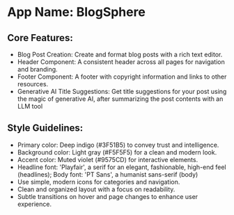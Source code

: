 # **App Name**: BlogSphere

## Core Features:

- Blog Post Creation: Create and format blog posts with a rich text editor.
- Header Component: A consistent header across all pages for navigation and branding.
- Footer Component: A footer with copyright information and links to other resources.
- Generative AI Title Suggestions: Get title suggestions for your post using the magic of generative AI, after summarizing the post contents with an LLM tool

## Style Guidelines:

- Primary color: Deep indigo (#3F51B5) to convey trust and intelligence.
- Background color: Light gray (#F5F5F5) for a clean and modern look.
- Accent color: Muted violet (#9575CD) for interactive elements.
- Headline font: 'Playfair', a serif for an elegant, fashionable, high-end feel (headlines); Body font: 'PT Sans', a humanist sans-serif (body)
- Use simple, modern icons for categories and navigation.
- Clean and organized layout with a focus on readability.
- Subtle transitions on hover and page changes to enhance user experience.